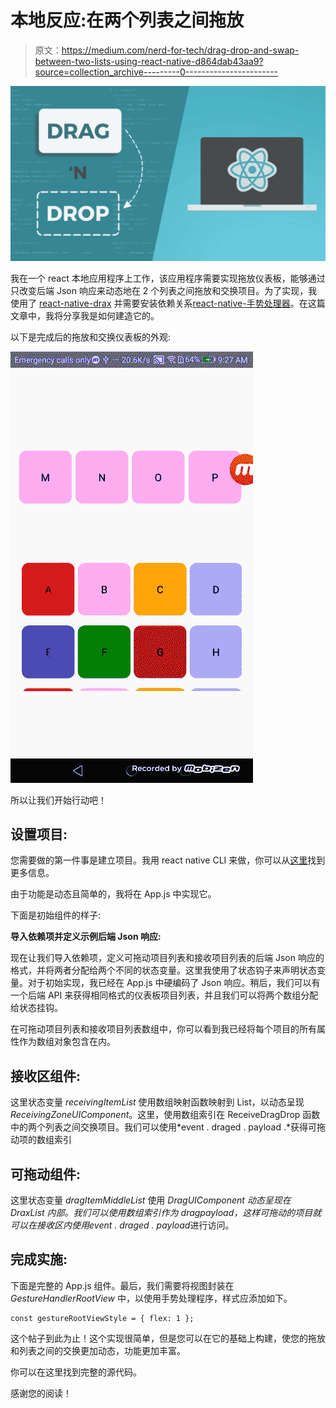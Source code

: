 # 本地反应:在两个列表之间拖放

> 原文：<https://medium.com/nerd-for-tech/drag-drop-and-swap-between-two-lists-using-react-native-d864dab43aa9?source=collection_archive---------0----------------------->

![](img/8b1f98ed1178d27402fd121d549e00a6.png)

我在一个 react 本地应用程序上工作，该应用程序需要实现拖放仪表板，能够通过只改变后端 Json 响应来动态地在 2 个列表之间拖放和交换项目。为了实现，我使用了 [react-native-drax](https://www.npmjs.com/package/react-native-drax) 并需要安装依赖关系[react-native-手势处理器](https://www.npmjs.com/package/react-native-gesture-handler)。在这篇文章中，我将分享我是如何建造它的。

以下是完成后的拖放和交换仪表板的外观:

![](img/05e2efcbee276328ececcf384a52d22b.png)

所以让我们开始行动吧！

## **设置项目:**

您需要做的第一件事是建立项目。我用 react native CLI 来做，你可以从[这里](https://reactnative.dev/docs/getting-started)找到更多信息。

由于功能是动态且简单的，我将在 App.js 中实现它。

下面是初始组件的样子:

**导入依赖项并定义示例后端 Json 响应:**

现在让我们导入依赖项，定义可拖动项目列表和接收项目列表的后端 Json 响应的格式，并将两者分配给两个不同的状态变量。这里我使用了状态钩子来声明状态变量。对于初始实现，我已经在 App.js 中硬编码了 Json 响应。稍后，我们可以有一个后端 API 来获得相同格式的仪表板项目列表，并且我们可以将两个数组分配给状态挂钩。

在可拖动项目列表和接收项目列表数组中，你可以看到我已经将每个项目的所有属性作为数组对象包含在内。

## 接收区组件:

这里状态变量 *receivingItemList* 使用数组映射函数映射到 List，以动态呈现*ReceivingZoneUIComponent*。这里，使用数组索引在 ReceiveDragDrop 函数中的两个列表之间交换项目。我们可以使用*event . draged . payload .*获得可拖动项的数组索引

## **可拖动组件:**

这里状态变量 *dragItemMiddleList* 使用 *DragUIComponent 动态呈现在 *DraxList* 内部。*我们可以使用数组索引作为 dragpayload，这样可拖动的项目就可以在接收区内使用*event . draged . payload*进行访问。

## **完成实施:**

下面是完整的 App.js 组件。最后，我们需要将视图封装在 *GestureHandlerRootView* 中，以使用手势处理程序，样式应添加如下。

```
const gestureRootViewStyle = { flex: 1 };
```

这个帖子到此为止！这个实现很简单，但是您可以在它的基础上构建，使您的拖放和列表之间的交换更加动态，功能更加丰富。

你可以在这里找到完整的源代码。

感谢您的阅读！